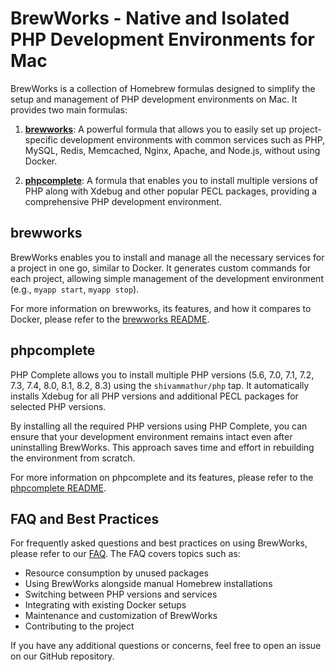 # BrewWorks - Native and Isolated PHP Development Environments for Mac

BrewWorks is a collection of Homebrew formulas designed to simplify the setup and management of PHP development environments on Mac. It provides two main formulas:

1. **[brewworks](brewworks.rb)**: A powerful formula that allows you to easily set up project-specific development environments with common services such as PHP, MySQL, Redis, Memcached, Nginx, Apache, and Node.js, without using Docker.

2. **[phpcomplete](phpcomplete.rb)**: A formula that enables you to install multiple versions of PHP along with Xdebug and other popular PECL packages, providing a comprehensive PHP development environment.

## brewworks

BrewWorks enables you to install and manage all the necessary services for a project in one go, similar to Docker. It generates custom commands for each project, allowing simple management of the development environment (e.g., `myapp start`, `myapp stop`).

For more information on brewworks, its features, and how it compares to Docker, please refer to the [brewworks README](brewworks.rb).

## phpcomplete

PHP Complete allows you to install multiple PHP versions (5.6, 7.0, 7.1, 7.2, 7.3, 7.4, 8.0, 8.1, 8.2, 8.3) using the `shivammathur/php` tap. It automatically installs Xdebug for all PHP versions and additional PECL packages for selected PHP versions.

By installing all the required PHP versions using PHP Complete, you can ensure that your development environment remains intact even after uninstalling BrewWorks. This approach saves time and effort in rebuilding the environment from scratch.

For more information on phpcomplete and its features, please refer to the [phpcomplete README](phpcomplete.rb).

## FAQ and Best Practices

For frequently asked questions and best practices on using BrewWorks, please refer to our [FAQ](FAQ.md). The FAQ covers topics such as:

- Resource consumption by unused packages
- Using BrewWorks alongside manual Homebrew installations
- Switching between PHP versions and services
- Integrating with existing Docker setups
- Maintenance and customization of BrewWorks
- Contributing to the project

If you have any additional questions or concerns, feel free to open an issue on our GitHub repository.
